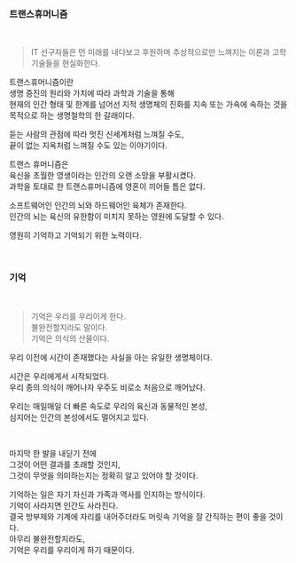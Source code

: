 
### 트랜스휴머니즘

<br>

> IT 선구자들은 먼 미래를 내다보고 후원하며 추상적으로만 느껴지는 이론과 고학기술들을  현실화한다.

트랜스휴머니즘이란<br>
생명 증진의 원리와 가치에 따라 과학과 기술을 통해<br>
현재의 인간 형태 및 한계를 넘어선 지적 생명체의 진화를 지속 또는 가속에 속하는 것을 목적으로 하는 생명철학의 한 갈래이다.<br>

듣는 사람의 관점에 따라 멋진 신세계처럼 느껴질 수도,<br>
끝이 없는 지옥처럼 느껴질 수도 있는 이야기이다.<br>

트랜스 휴머니즘은<br>
육신을 초월한 영생이라는 인간의 오랜 소망을 부활시켰다.<br>
과학을 토대로 한 트랜스휴머니즘에 영혼이 끼어들 틈은 없다.<br>

소프트웨어인 인간의 뇌와 하드웨어인 육체가 존재한다.<br>
인간의 뇌는 육신의 유한함이 미치지 못하는 영원에 도달할 수 있다.<br>

영원히 기억하고 기억되기 위한 노력이다.<br>

<br>

### 기억

<br>

> 기억은 우리를 우리이게 한다.<br>불완전할지라도 말이다.<br>기억은 의식의 산물이다.

우리 이전에 시간이 존재했다는 사실을 아는 유일한 생명체이다.<br>

시간은 우리에게서 시작되었다.<br>
우리 종의 의식이 깨어나자 우주도 비로소 처음으로 깨어났다.<br>

우리는 매일매일 더 빠른 속도로 우리의 육신과 동물적인 본성,<br>
심지어는 인간의 본성에서도 멀어지고 있다.<br>

<br>

마지막 한 발을 내딛기 전에<br>
그것이 어떤 결과를 초래할 것인지,<br>
그것이 무엇을 의미하는지는 정확히 알고 있어야 할 것이다.<br>

기억하는 일은 자기 자신과 가족과 역사를 인지하는 방식이다.<br>
기억이 사라지면 인간도 사라진다.<br>
결국 방부제와 기계에 자리를 내어주더라도 머릿속 기억을 잘 간직하는 편이 좋을 것이다.<br>
아무리 불완전할지라도,<br>
기억은 우리를 우리이게 하기 때문이다.
